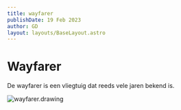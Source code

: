 ```yaml
---
title: wayfarer
publishDate: 19 Feb 2023
author: GD
layout: layouts/BaseLayout.astro
---
```

# **Wayfarer**

De wayfarer is een vliegtuig dat reeds vele jaren bekend is.

![wayfarer.drawing](/wayfarer.jpg "wayfarer drawing")